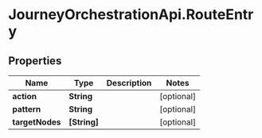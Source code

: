 # JourneyOrchestrationApi.RouteEntry

## Properties

Name | Type | Description | Notes
------------ | ------------- | ------------- | -------------
**action** | **String** |  | [optional] 
**pattern** | **String** |  | [optional] 
**targetNodes** | **[String]** |  | [optional] 


